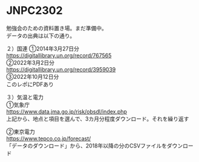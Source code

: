 # JNPC2302

勉強会のための資料置き場。まだ準備中。  
データの出典は以下の通り。  

２）国連
①2014年3月27日分  
https://digitallibrary.un.org/record/767565  
②2022年3月2日分  
https://digitallibrary.un.org/record/3959039  
③2022年10月12日分  
このレポにPDFあり  

３）気温と電力  
①気象庁  
https://www.data.jma.go.jp/risk/obsdl/index.php  
上記から、地点と項目を選んで、3カ月分程度ダウンロード。それを繰り返す  

②東京電力  
https://www.tepco.co.jp/forecast/  
「データのダウンロード」から、2018年以降の分のCSVファイルをダウンロード  

